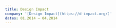 ```yaml
---
title: Design Impact
company: '[Design Impact](https://d-impact.org/)'
dates: 01.2014 – 04.2014
---
```


